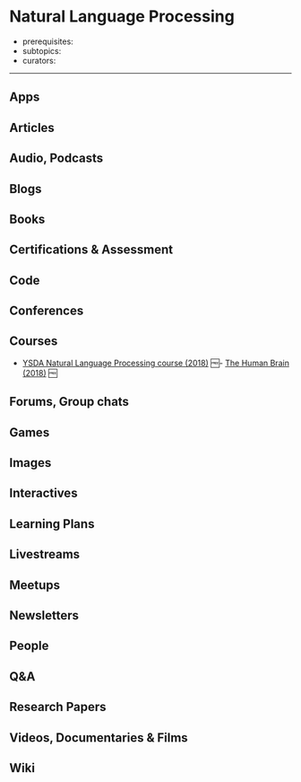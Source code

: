 # Natural Language Processing

- prerequisites:
- subtopics:
- curators:

------

## Apps

## Articles

## Audio, Podcasts

## Blogs

## Books

## Certifications & Assessment

## Code

## Conferences

## Courses

- [YSDA Natural Language Processing course (2018)](https://github.com/yandexdataschool/nlp_course) 🆓- [The Human Brain (2018)](https://nancysbraintalks.mit.edu/course/9-11-the-human-brain) 🆓

## Forums, Group chats

## Games

## Images

## Interactives

## Learning Plans

## Livestreams

## Meetups

## Newsletters

## People

## Q&A

## Research Papers

## Videos, Documentaries & Films

## Wiki
